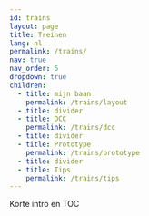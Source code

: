 ```yaml
---
id: trains
layout: page
title: Treinen
lang: nl
permalink: /trains/
nav: true
nav_order: 5
dropdown: true
children:
  - title: mijn baan
    permalink: /trains/layout
  - title: divider
  - title: DCC
    permalink: /trains/dcc
  - title: divider
  - title: Prototype
    permalink: /trains/prototype
  - title: divider
  - title: Tips
    permalink: /trains/tips
---
```


Korte intro en TOC
